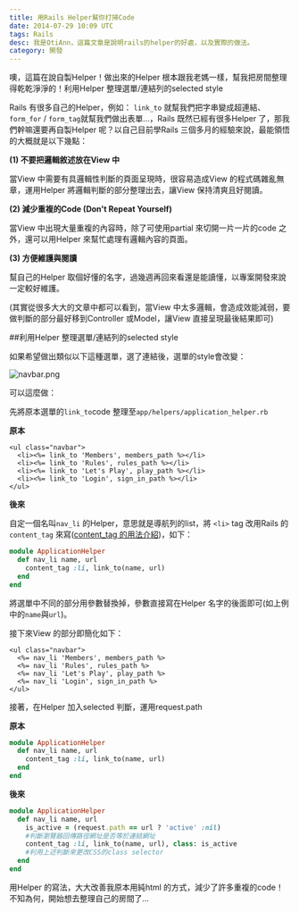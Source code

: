 ```yaml
---
title: 用Rails Helper幫你打掃Code
date: 2014-07-29 10:09 UTC
tags: Rails
desc: 我是OtiAnn，這篇文章是說明rails的helper的好處，以及實際的做法。
category: 開發
---
```


噢，這篇在說自製Helper！做出來的Helper 根本跟我老媽一樣，幫我把房間整理得乾乾淨淨的！利用Helper 整理選單/連結列的selected style

Rails 有很多自己的Helper，例如： `link_to` 就幫我們把字串變成超連結、`form_for` / `form_tag`就幫我們做出表單...，Rails 既然已經有很多Helper 了，那我們幹嘛還要再自製Helper 呢？以自己目前學Rails 三個多月的經驗來說，最能領悟的大概就是以下幾點：

**(1) 不要把邏輯敘述放在View 中**

  當View 中需要有具邏輯性判斷的頁面呈現時，很容易造成View 的程式碼雜亂無章，運用Helper 將邏輯判斷的部分整理出去，讓View 保持清爽且好閱讀。

**(2) 減少重複的Code (Don't Repeat Yourself)**

  當View 中出現大量重複的內容時，除了可使用partial 來切開一片一片的code 之外，還可以用Helper 來幫忙處理有邏輯內容的頁面。

**(3) 方便維護與閱讀**

  幫自己的Helper 取個好懂的名字，過幾週再回來看還是能讀懂，以專案開發來說一定較好維護。

(其實從很多大大的文章中都可以看到，當View 中太多邏輯，會造成效能減弱，要做判斷的部分最好移到Controller 或Model，讓View 直接呈現最後結果即可)

##利用Helper 整理選單/連結列的selected style

如果希望做出類似以下這種選單，選了連結後，選單的style會改變：

<img class="center" src="http://user-image.logdown.io/user/7443/blog/7374/post/211689/NTkXj4XQvUaNUXSsznzg_%E8%9E%A2%E5%B9%95%E5%BF%AB%E7%85%A7%202014-07-28%2013.31.30.png" alt="navbar.png">

可以這麼做：

先將原本選單的`link_to`code 整理至`app/helpers/application_helper.rb`

**原本**

~~~erb
<ul class="navbar">
  <li><%= link_to 'Members', members_path %></li>
  <li><%= link_to 'Rules', rules_path %></li>
  <li><%= link_to 'Let's Play', play_path %></li>
  <li><%= link_to 'Login', sign_in_path %></li>
</ul>
~~~

**後來**

自定一個名叫`nav_li` 的Helper，意思就是導航列的list，將 `<li>` tag 改用Rails 的 `content_tag` 來寫([content_tag 的用法介紹](http://apidock.com/rails/ActionView/Helpers/TagHelper/content_tag))，如下：

~~~ruby
module ApplicationHelper
  def nav_li name, url
    content_tag :li, link_to(name, url)
  end
end
~~~

將選單中不同的部分用參數替換掉，參數直接寫在Helper 名字的後面即可(如上例中的`name`與`url`)。

接下來View 的部分即簡化如下：

~~~erb
<ul class="navbar">
  <%= nav_li 'Members', members_path %>
  <%= nav_li 'Rules', rules_path %>
  <%= nav_li 'Let's Play', play_path %>
  <%= nav_li 'Login', sign_in_path %>
</ul>
~~~

接著，在Helper 加入selected 判斷，運用request.path

**原本**

~~~ruby
module ApplicationHelper
  def nav_li name, url
    content_tag :li, link_to(name, url)
  end
end
~~~

**後來**

~~~ruby
module ApplicationHelper
  def nav_li name, url
    is_active = (request.path == url ? 'active' :nil)
    #判斷瀏覽器回傳路徑網址是否等於連結網址
    content_tag :li, link_to(name, url), class: is_active
    #利用上述判斷來更改CSS的class selector
  end
end
~~~

用Helper 的寫法，大大改善我原本用純html 的方式，減少了許多重複的code！
不知為何，開始想去整理自己的房間了...
